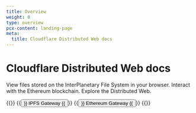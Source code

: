 ```yaml
---
title: Overview
weight: 0
type: overview
pcx-content: landing-page
meta:
  title: Cloudflare Distributed Web docs
---
```


# Cloudflare Distributed Web docs

<ContentColumn>

View files stored on the InterPlanetary File System in your browser. Interact with the Ethereum blockchain. Explore the Distributed Web.

{{<button-group>}}
{{<button type="primary" href="/distributed-web/ipfs-gateway/">}}
IPFS Gateway
{{</button>}}
{{<button type="primary" href="/distributed-web/ethereum-gateway/">}}
Ethereum Gateway
{{</button>}}
{{</button-group>}}

</ContentColumn>
